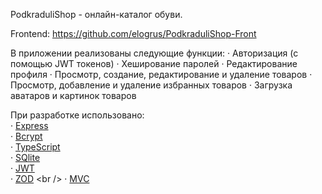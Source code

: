PodkraduliShop - онлайн-каталог обуви.

Frontend: https://github.com/elogrus/PodkraduliShop-Front

В приложении реализованы следующие функции:
· Авторизация (с помощью JWT токенов)
· Хеширование паролей
· Редактирование профиля
· Просмотр, создание, редактирование и удаление товаров
· Просмотр, добавление и удаление избранных товаров
· Загрузка аватаров и картинок товаров

При разработке использовано: <br />
· [Express](https://www.npmjs.com/package/express) <br />
· [Bcrypt](https://www.npmjs.com/package/bcrypt) <br />
· [TypeScript](https://www.typescriptlang.org/) <br />
· [SQlite](https://www.sqlite.org/) <br />
· [JWT](https://jwt.io/) <br />
· [ZOD]([https://feature-sliced.design/](https://zod.dev/)) <br />
· [MVC](https://ru.wikipedia.org/wiki/Model-View-Controller) <br />
